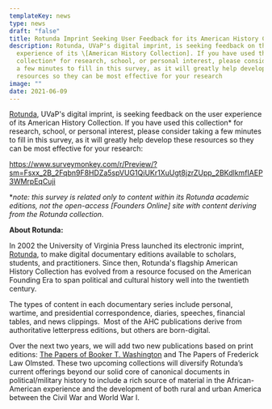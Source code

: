 ```yaml
---
templateKey: news
type: news
draft: "false"
title: Rotunda Imprint Seeking User Feedback for its American History Collection
description: Rotunda, UVaP's digital imprint, is seeking feedback on the user
  experience of its \[American History Collection]. If you have used this
  collection* for research, school, or personal interest, please consider taking
  a few minutes to fill in this survey, as it will greatly help develop these
  resources so they can be most effective for your research
image: ""
date: 2021-06-09
---
```

[Rotunda](/rotunda), UVaP's digital imprint, is seeking feedback on the user experience of its American History Collection. If you have used this collection* for research, school, or personal interest, please consider taking a few minutes to fill in this survey, as it will greatly help develop these resources so they can be most effective for your research:

<https://www.surveymonkey.com/r/Preview/?sm=Fsxx_2B_2Fqbn9F8HDZa5spVUG1QiUKr1XuUgt8jzrZUpp_2BKdlkmfIAEP3WMrpEqCuji> 

\**note: this survey is related only to content within its Rotunda academic editions, not the open-access \[Founders Online] site with content deriving from the Rotunda collection.*

**About Rotunda:**

In 2002 the University of Virginia Press launched its electronic imprint, [Rotunda](/rotunda), to make digital documentary editions available to scholars, students, and practitioners. Since then, Rotunda's flagship American History Collection has evolved from a resource focused on the American Founding Era to span political and cultural history well into the twentieth century.

The types of content in each documentary series include personal, wartime, and presidential correspondence, diaries, speeches, financial tables, and news clippings.  Most of the AHC publications derive from authoritative letterpress editions, but others are born-digital.

Over the next two years, we will add two new publications based on print editions: [The Papers of Booker T. Washington](/news/booker-t-washington-has-a-new-charlottesville-connection-a-digital-edition-of-his-papers) and The Papers of Frederick Law Olmsted. These two upcoming collections will diversify Rotunda’s current offerings beyond our solid core of canonical documents in political/military history to include a rich source of material in the African-American experience and the development of both rural and urban America between the Civil War and World War I.